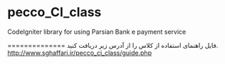 pecco_CI_class
==============

CodeIgniter library for using Parsian Bank e payment service

==============
فایل راهنمای استفاده از کلاس را از آدرس زیر دریافت کنید.
http://www.sghaffari.ir/pecco_ci_class/guide.php
